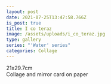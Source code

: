 ```yaml
---
layout: post
date: 2021-07-25T13:47:58.766Z
is_post: true
title: I co teraz
image: /assets/uploads/i_co_teraz.jpg
type: gallery
series: "'Water' series"
categories: Collage
---
```

21x29.7cm\
Collage and mirror card on paper